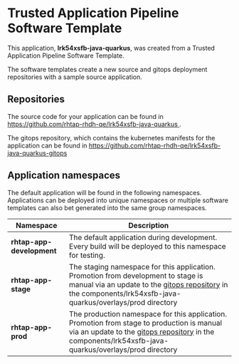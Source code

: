 # Trusted Application Pipeline Software Template

This application, **lrk54xsfb-java-quarkus**, was created from a Trusted Application Pipeline Software Template.

The software templates create a new source and gitops deployment repositories with a sample source application. 

## Repositories

The source code for your application can be found in [https://github.com/rhtap-rhdh-qe/lrk54xsfb-java-quarkus ](https://github.com/rhtap-rhdh-qe/lrk54xsfb-java-quarkus ).
 
The gitops repository, which contains the kubernetes manifests for the application can be found in 
[https://github.com/rhtap-rhdh-qe/lrk54xsfb-java-quarkus-gitops ](https://github.com/rhtap-rhdh-qe/lrk54xsfb-java-quarkus-gitops ) 

## Application namespaces 

The default application will be found in the following namespaces. Applications can be deployed into unique namespaces or multiple software templates can also bet generated into the same group namespaces.  

|  Namespace   |  Description   |  
| -------- | -------- |   
| **rhtap-app-development** | The default application during development. Every build will be deployed to this namespace for testing. | 
| **rhtap-app-stage** | The staging namespace for this application. Promotion from development to stage is manual via an update to the [gitops repository](https://github.com/rhtap-rhdh-qe/lrk54xsfb-java-quarkus-gitops ) in the components/lrk54xsfb-java-quarkus/overlays/prod directory |  
| **rhtap-app-prod** | The production namespace for this application. Promotion from stage to production is manual via an update to the [gitops repository](https://github.com/rhtap-rhdh-qe/lrk54xsfb-java-quarkus-gitops ) in the components/lrk54xsfb-java-quarkus/overlays/prod directory | 